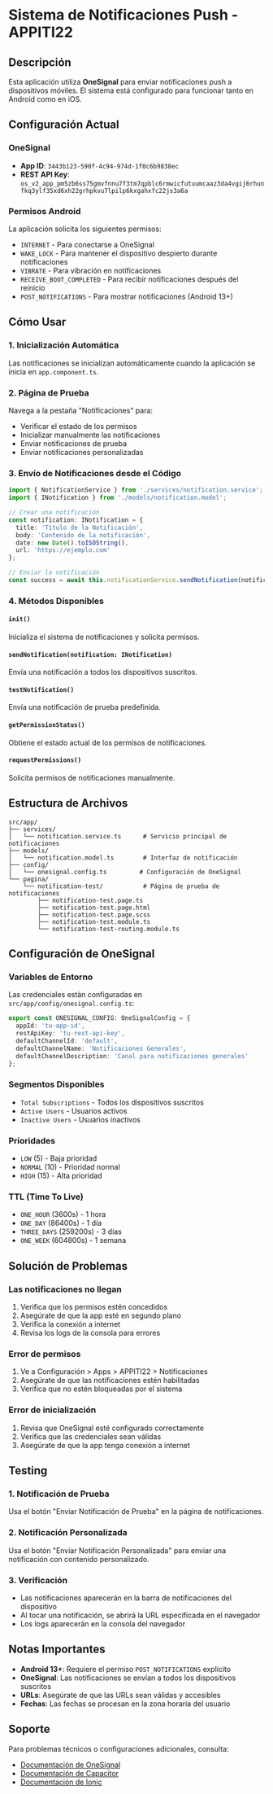 # Sistema de Notificaciones Push - APPITI22

## Descripción
Esta aplicación utiliza **OneSignal** para enviar notificaciones push a dispositivos móviles. El sistema está configurado para funcionar tanto en Android como en iOS.

## Configuración Actual

### OneSignal
- **App ID**: `3443b123-590f-4c94-974d-1f0c6b9838ec`
- **REST API Key**: `os_v2_app_pm5zb6ss75gmvfnnu7f3tm7qpblc6rmwicfutuumcaaz3da4vgij6rhunfkq3ylf35xd6xh22grhpkvu7lpilp6kxgahxfc22js3a6a`

### Permisos Android
La aplicación solicita los siguientes permisos:
- `INTERNET` - Para conectarse a OneSignal
- `WAKE_LOCK` - Para mantener el dispositivo despierto durante notificaciones
- `VIBRATE` - Para vibración en notificaciones
- `RECEIVE_BOOT_COMPLETED` - Para recibir notificaciones después del reinicio
- `POST_NOTIFICATIONS` - Para mostrar notificaciones (Android 13+)

## Cómo Usar

### 1. Inicialización Automática
Las notificaciones se inicializan automáticamente cuando la aplicación se inicia en `app.component.ts`.

### 2. Página de Prueba
Navega a la pestaña "Notificaciones" para:
- Verificar el estado de los permisos
- Inicializar manualmente las notificaciones
- Enviar notificaciones de prueba
- Enviar notificaciones personalizadas

### 3. Envío de Notificaciones desde el Código

```typescript
import { NotificationService } from './services/notification.service';
import { INotification } from './models/notification.model';

// Crear una notificación
const notification: INotification = {
  title: 'Título de la Notificación',
  body: 'Contenido de la notificación',
  date: new Date().toISOString(),
  url: 'https://ejemplo.com'
};

// Enviar la notificación
const success = await this.notificationService.sendNotification(notification);
```

### 4. Métodos Disponibles

#### `init()`
Inicializa el sistema de notificaciones y solicita permisos.

#### `sendNotification(notification: INotification)`
Envía una notificación a todos los dispositivos suscritos.

#### `testNotification()`
Envía una notificación de prueba predefinida.

#### `getPermissionStatus()`
Obtiene el estado actual de los permisos de notificaciones.

#### `requestPermissions()`
Solicita permisos de notificaciones manualmente.

## Estructura de Archivos

```
src/app/
├── services/
│   └── notification.service.ts      # Servicio principal de notificaciones
├── models/
│   └── notification.model.ts        # Interfaz de notificación
├── config/
│   └── onesignal.config.ts         # Configuración de OneSignal
└── pagina/
    └── notification-test/           # Página de prueba de notificaciones
        ├── notification-test.page.ts
        ├── notification-test.page.html
        ├── notification-test.page.scss
        ├── notification-test.module.ts
        └── notification-test-routing.module.ts
```

## Configuración de OneSignal

### Variables de Entorno
Las credenciales están configuradas en `src/app/config/onesignal.config.ts`:

```typescript
export const ONESIGNAL_CONFIG: OneSignalConfig = {
  appId: 'tu-app-id',
  restApiKey: 'tu-rest-api-key',
  defaultChannelId: 'default',
  defaultChannelName: 'Notificaciones Generales',
  defaultChannelDescription: 'Canal para notificaciones generales'
};
```

### Segmentos Disponibles
- `Total Subscriptions` - Todos los dispositivos suscritos
- `Active Users` - Usuarios activos
- `Inactive Users` - Usuarios inactivos

### Prioridades
- `LOW` (5) - Baja prioridad
- `NORMAL` (10) - Prioridad normal
- `HIGH` (15) - Alta prioridad

### TTL (Time To Live)
- `ONE_HOUR` (3600s) - 1 hora
- `ONE_DAY` (86400s) - 1 día
- `THREE_DAYS` (259200s) - 3 días
- `ONE_WEEK` (604800s) - 1 semana

## Solución de Problemas

### Las notificaciones no llegan
1. Verifica que los permisos estén concedidos
2. Asegúrate de que la app esté en segundo plano
3. Verifica la conexión a internet
4. Revisa los logs de la consola para errores

### Error de permisos
1. Ve a Configuración > Apps > APPITI22 > Notificaciones
2. Asegúrate de que las notificaciones estén habilitadas
3. Verifica que no estén bloqueadas por el sistema

### Error de inicialización
1. Revisa que OneSignal esté configurado correctamente
2. Verifica que las credenciales sean válidas
3. Asegúrate de que la app tenga conexión a internet

## Testing

### 1. Notificación de Prueba
Usa el botón "Enviar Notificación de Prueba" en la página de notificaciones.

### 2. Notificación Personalizada
Usa el botón "Enviar Notificación Personalizada" para enviar una notificación con contenido personalizado.

### 3. Verificación
- Las notificaciones aparecerán en la barra de notificaciones del dispositivo
- Al tocar una notificación, se abrirá la URL especificada en el navegador
- Los logs aparecerán en la consola del navegador

## Notas Importantes

- **Android 13+**: Requiere el permiso `POST_NOTIFICATIONS` explícito
- **OneSignal**: Las notificaciones se envían a todos los dispositivos suscritos
- **URLs**: Asegúrate de que las URLs sean válidas y accesibles
- **Fechas**: Las fechas se procesan en la zona horaria del usuario

## Soporte

Para problemas técnicos o configuraciones adicionales, consulta:
- [Documentación de OneSignal](https://documentation.onesignal.com/)
- [Documentación de Capacitor](https://capacitorjs.com/docs)
- [Documentación de Ionic](https://ionicframework.com/docs)





